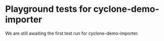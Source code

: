 # Playground tests for cyclone-demo-importer
We are still awaiting the first test run for cyclone-demo-importer.
